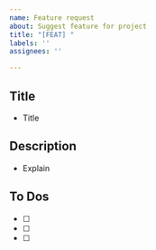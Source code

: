 ```yaml
---
name: Feature request
about: Suggest feature for project
title: "[FEAT] "
labels: ''
assignees: ''

---
```


## Title

- Title

## Description

- Explain

## To Dos

- [ ]
- [ ]
- [ ]
